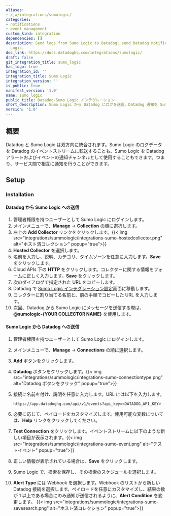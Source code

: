 ```yaml
---
aliases:
- /ja/integrations/sumologic/
categories:
- notifications
- event management
custom_kind: integration
dependencies: []
description: Send logs from Sumo Logic to Datadog; send Datadog notifications to Sumo
  Logic.
doc_link: https://docs.datadoghq.com/integrations/sumologic/
draft: false
git_integration_title: sumo_logic
has_logo: true
integration_id: ''
integration_title: Sumo Logic
integration_version: ''
is_public: true
manifest_version: '1.0'
name: sumo_logic
public_title: Datadog-Sumo Logic インテグレーション
short_description: Sumo Logic から Datadog にログを送信。Datadog 通知を Sumo Logic に送信。
version: '1.0'
---
```


<!--  SOURCED FROM https://github.com/DataDog/dogweb -->
## 概要

Datadog と Sumo Logic は双方向に統合されます。Sumo Logic のログデータを Datadog のイベントストリームに転送することも、Sumo Logic を Datadog アラートおよびイベントの通知チャンネルとして使用することもできます。つまり、サービス間で相互に通知を行うことができます。

## Setup

### Installation

#### Datadog から Sumo Logic への送信

1. 管理者権限を持つユーザーとして Sumo Logic にログインします。
2. メインメニューで、**Manage** -> **Collection** の順に選択します。
3. 左上の **Add Collector** リンクをクリックします。{{< img src="integrations/summologic/integrations-sumo-hostedcollector.png" alt="ホスト済コレクション" popup="true">}}
4. **Hosted Collector** を選択します。
5. 名前を入力し、説明、カテゴリ、タイムゾーンを任意に入力します。**Save** をクリックします。
6. Cloud APIs 下の **HTTP** をクリックします。コレクターに関する情報をフォームに正しく入力します。**Save** をクリックします。
7. 次のダイアログで指定された URL をコピーします。
8. Datadog で [Sumo Logic インテグレーション設定][1]画面に移動します。
9. コレクターに割り当てる名前と、前の手順でコピーした URL を入力します。
10. 次回、Datadog から Sumo Logic にメッセージを送信する際は、**@sumologic-{YOUR COLLECTOR NAME}** を使用します。

#### Sumo Logic から Datadog への送信

1. 管理者権限を持つユーザーとして Sumo Logic にログインします。
2. メインメニューで、**Manage** -> **Connections** の順に選択します。
3. **Add** ボタンをクリックします。
4. **Datadog** ボタンをクリックします。{{< img src="integrations/summologic/integrations-sumo-connectiontype.png" alt="Datadog ボタンをクリック" popup="true">}}
5. 接続に名前を付け、説明を任意に入力します。URL には以下を入力します。

    ```text
    https://app.datadoghq.com/api/v1/events?api_key=<DATADOG_API_KEY>
    ```

6. 必要に応じて、ペイロードをカスタマイズします。使用可能な変数については、**Help** リンクをクリックしてください。
7. **Test Connection** をクリックします。イベントストリームに以下のような新しい項目が表示されます。{{< img src="integrations/summologic/integrations-sumo-event.png" alt="テストイベント" popup="true">}}
8. 正しい情報が表示されている場合は、**Save** をクリックします。
9. Sumo Logic で、検索を保存し、その検索のスケジュールを選択します。
10. **Alert Type** には Webhook を選択します。Webhook のリストから新しい Datadog 接続を選択します。ペイロードを任意にカスタマイズし、結果の数が 1 以上である場合にのみ通知が送信されるように、**Alert Condition** を変更します。 {{< img src="integrations/summologic/integrations-sumo-savesearch.png" alt="ホスト済コレクション" popup="true">}}

[1]: https://app.datadoghq.com/integrations/sumo_logic